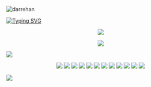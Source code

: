  <span><div align="left"><img  src="https://komarev.com/ghpvc/?username=darrehan&label=Profile%20views&color=0e75b6&style=flat" alt="darrehan" />
</div> </span>
<span>
<div align="left"> 
<a href="https://github.com/Darrehan">
    <img src="https://readme-typing-svg.demolab.com?font=Georgia&size=18&duration=2000&pause=100&multiline=true&width=500&height=80&lines=Dar+Rehan+Rasool;Computer+science+Learner+%7C+Fullstack+Engineer;Data+Science+%7C+Machine+Learning+%7C+Gen AI+%7C+Software Engineer" alt="Typing SVG" />
</a></div>  
</span>
<div align="center">
  <p align="center">
<span>
<img src="https://img.shields.io/badge/Software and ML Arsenal  -darkgreen" />
</span>  
</p>
</div>


<div align="center">
  <p align="center">
  <a href="https://github.com/Darrehan?tab=repositories">
    <img src="https://skillicons.dev/icons?i=c,cpp,java,py,js,react,nodejs,jquery,expressjs,bootstrap,git,vscode,linux,github,mongodb,vite,sqlite,postman,postgres" />
  </a>
</p>
</div>

![](https://user-images.githubusercontent.com/73097560/115834477-dbab4500-a447-11eb-908a-139a6edaec5c.gif)
 <div align="center">
 <p align="center">
<span>
 <a href="https://www.youtube.com/channel/UC82A6YxBt-ni7NoP46Cw3rA"><img src="https://img.shields.io/badge/Resume-green" /></a> 
 <a href=""><img src="https://img.shields.io/badge/Portfolio-orange" /></a>
 <a href="https://www.youtube.com/channel/UC82A6YxBt-ni7NoP46Cw3rA"><img src="https://img.shields.io/badge/ML Projects-green" /></a> 
 <a href="https://www.youtube.com/channel/UC82A6YxBt-ni7NoP46Cw3rA"><img src="https://img.shields.io/badge/Web Projects -orange" /></a> 
 <a href="https://www.linkedin.com/in/darrehanrasool/"><img src="https://img.shields.io/badge/Linkedin-green" /></a> 
 <a href="https://www.instagram.com/dar.rehan_/"><img src="https://img.shields.io/badge/Instagram-orange" /></a>
 <a href="https://twitter.com/CseRehan"><img src="https://img.shields.io/badge/Twitter-green" /></a> 
 <a href=""><img src="https://img.shields.io/badge/Rehan's Blog-orange" /></a>
 <a href="https://twitter.com/CseRehan"><img src="https://img.shields.io/badge/Email-green" /></a> 
 <a href=""><img src="https://img.shields.io/badge/Lets Talk Buddy-orange" /></a>
 <a href="https://www.youtube.com/channel/UC82A6YxBt-ni7NoP46Cw3rA"><img src="https://img.shields.io/badge/Youtube-green" /></a>
 <a href=""><img src="https://img.shields.io/badge/VibeVault-orange" /></a>
</span>  
</p>
</div>

![](https://user-images.githubusercontent.com/73097560/115834477-dbab4500-a447-11eb-908a-139a6edaec5c.gif)
